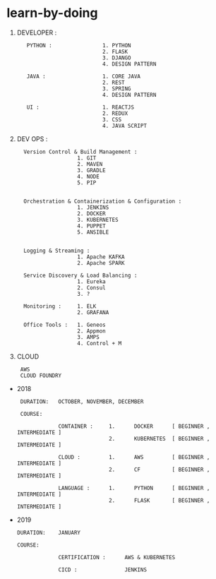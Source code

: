 # learn-by-doing


  1)   DEVELOPER : 
            
              PYTHON :                1. PYTHON
                                      2. FLASK
                                      3. DJANGO  
                                      4. DESIGN PATTERN    
             
              JAVA :                  1. CORE JAVA 
                                      2. REST 
                                      3. SPRING  
                                      4. DESIGN PATTERN            
              
              UI :                    1. REACTJS 
                                      2. REDUX 
                                      3. CSS
                                      4. JAVA SCRIPT
                                      
  2)  DEV OPS  :
      
            Version Control & Build Management :
                             1. GIT
                             2. MAVEN
                             3. GRADLE
                             4. NODE
                             5. PIP
                             
           
            Orchestration & Containerization & Configuration :
                             1. JENKINS
                             2. DOCKER
                             3. KUBERNETES
                             4. PUPPET
                             5. ANSIBLE
                             
                                             
            Logging & Streaming : 
                             1. Apache KAFKA
                             2. Apache SPARK
                             
            Service Discovery & Load Balancing :
                             1. Eureka 
                             2. Consul 
                             3. ?
            
            Monitoring :     1. ELK 
                             2. GRAFANA
            
            Office Tools :   1. Geneos
                             2. Appmon
                             3. AMPS
                             4. Control + M 
                             
  3)   CLOUD 
  
            AWS
            CLOUD FOUNDRY   
            
    

  
  
  
 - 2018
  
        DURATION:   OCTOBER, NOVEMBER, DECEMBER
        
        COURSE:     
        
                    CONTAINER :     1.      DOCKER      [ BEGINNER , INTERMEDIATE ]
                                    2.      KUBERNETES  [ BEGINNER , INTERMEDIATE ]
                                    
                    CLOUD :         1.      AWS         [ BEGINNER , INTERMEDIATE ]
                                    2.      CF          [ BEGINNER , INTERMEDIATE ]
                                    
                    LANGUAGE :      1.      PYTHON      [ BEGINNER , INTERMEDIATE ]
                                    2.      FLASK       [ BEGINNER , INTERMEDIATE ]
                    
                    
 - 2019 
 
       DURATION:    JANUARY
       
       COURSE:
            
                    CERTIFICATION :      AWS & KUBERNETES 
                    
                    CICD :               JENKINS 
     
       